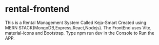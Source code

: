# rental-frontend
This is a Rental Management System Called Keja-Smart
Created using MERN STACK(MongoDB,Express,React,Nodejs).
The FrontEnd uses Vite, material-icons and Bootstrap.
Type npm run dev in the Console to Run the APP.
